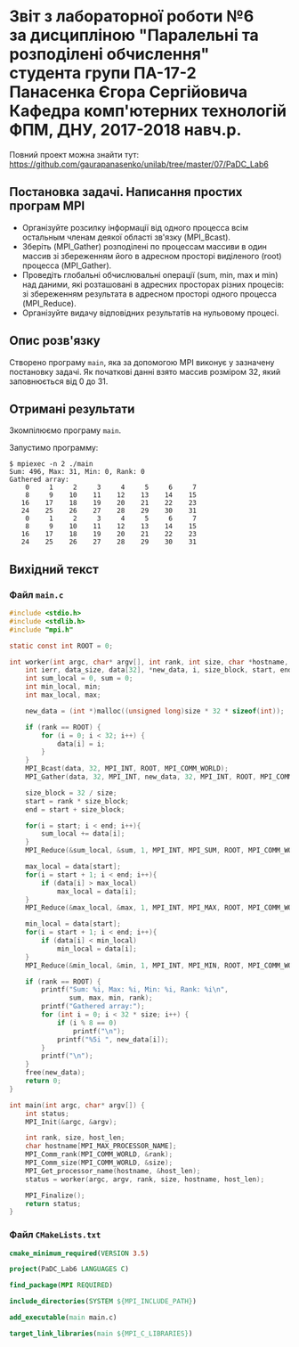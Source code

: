 # Звіт з лабораторної роботи №6<br>за дисципліною "Паралельні та розподілені обчислення"<br>студента групи ПА-17-2<br>Панасенка Єгора Сергійовича<br>Кафедра комп'ютерних технологій<br>ФПМ, ДНУ, 2017-2018 навч.р.

Повний проект можна знайти тут: https://github.com/gaurapanasenko/unilab/tree/master/07/PaDC_Lab6

## Постановка задачі. Написання простих програм MPI

* Організуйте розсилку інформації від одного процесса всім остальным членам деякої області зв'язку (MPI_Bcast).
* Зберіть (MPI_Gather) розподілені по процессам массиви в один массив зі збереженням його в адресном просторі виділеного (root) процесса (MPI_Gather).
* Проведіть глобальні обчислювальні операції (sum, min, max и min) над даними, які розташовані в адресних просторах різних процесів: зі збереженням результата в адресном просторі одного процесса (MPI_Reduce).
* Організуйте видачу відповідних результатів на нульовому процесі.

## Опис розв'язку

Створено програму `main`, яка за допомогою MPI виконує у зазначену постановку задачі. Як початкові данні взято массив розміром 32, який заповнюється від 0 до 31.

## Отримані результати

Зкомпілюємо програму `main`.

Запустимо программу:
```shell
$ mpiexec -n 2 ./main
Sum: 496, Max: 31, Min: 0, Rank: 0
Gathered array:
    0     1     2     3     4     5     6     7
    8     9    10    11    12    13    14    15
   16    17    18    19    20    21    22    23
   24    25    26    27    28    29    30    31
    0     1     2     3     4     5     6     7
    8     9    10    11    12    13    14    15
   16    17    18    19    20    21    22    23
   24    25    26    27    28    29    30    31
```

## Вихідний текст

### Файл `main.c`

```c
#include <stdio.h>
#include <stdlib.h>
#include "mpi.h"

static const int ROOT = 0;

int worker(int argc, char* argv[], int rank, int size, char *hostname, int host_len) {
    int ierr, data_size, data[32], *new_data, i, size_block, start, end;
    int sum_local = 0, sum = 0;
    int min_local, min;
    int max_local, max;

    new_data = (int *)malloc((unsigned long)size * 32 * sizeof(int));

    if (rank == ROOT) {
        for (i = 0; i < 32; i++) {
            data[i] = i;
        }
    }
    MPI_Bcast(data, 32, MPI_INT, ROOT, MPI_COMM_WORLD);
    MPI_Gather(data, 32, MPI_INT, new_data, 32, MPI_INT, ROOT, MPI_COMM_WORLD);

    size_block = 32 / size;
    start = rank * size_block;
    end = start + size_block;

    for(i = start; i < end; i++){
        sum_local += data[i];
    }
    MPI_Reduce(&sum_local, &sum, 1, MPI_INT, MPI_SUM, ROOT, MPI_COMM_WORLD);

    max_local = data[start];
    for(i = start + 1; i < end; i++){
        if (data[i] > max_local)
            max_local = data[i];
    }
    MPI_Reduce(&max_local, &max, 1, MPI_INT, MPI_MAX, ROOT, MPI_COMM_WORLD);

    min_local = data[start];
    for(i = start + 1; i < end; i++){
        if (data[i] < min_local)
            min_local = data[i];
    }
    MPI_Reduce(&min_local, &min, 1, MPI_INT, MPI_MIN, ROOT, MPI_COMM_WORLD);

    if (rank == ROOT) {
        printf("Sum: %i, Max: %i, Min: %i, Rank: %i\n",
               sum, max, min, rank);
        printf("Gathered array:");
        for (int i = 0; i < 32 * size; i++) {
            if (i % 8 == 0)
                printf("\n");
            printf("%5i ", new_data[i]);
        }
        printf("\n");
    }
    free(new_data);
    return 0;
}

int main(int argc, char* argv[]) {
    int status;
    MPI_Init(&argc, &argv);

    int rank, size, host_len;
    char hostname[MPI_MAX_PROCESSOR_NAME];
    MPI_Comm_rank(MPI_COMM_WORLD, &rank);
    MPI_Comm_size(MPI_COMM_WORLD, &size);
    MPI_Get_processor_name(hostname, &host_len);
    status = worker(argc, argv, rank, size, hostname, host_len);

    MPI_Finalize();
    return status;
}
```

### Файл `CMakeLists.txt`

```cmake
cmake_minimum_required(VERSION 3.5)

project(PaDC_Lab6 LANGUAGES C)

find_package(MPI REQUIRED)

include_directories(SYSTEM ${MPI_INCLUDE_PATH})

add_executable(main main.c)

target_link_libraries(main ${MPI_C_LIBRARIES})
```
